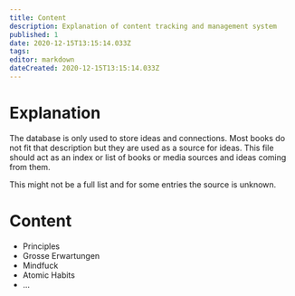 ```yaml
---
title: Content
description: Explanation of content tracking and management system
published: 1
date: 2020-12-15T13:15:14.033Z
tags: 
editor: markdown
dateCreated: 2020-12-15T13:15:14.033Z
---
```


# Explanation
The database is only used to store ideas and connections. Most books do not fit that description but they are used as a source for ideas. This file should act as an index or list of books or media sources and ideas coming from them.

This might not be a full list and for some entries the source is unknown.
# Content
- Principles
- Grosse Erwartungen
- Mindfuck
- Atomic Habits
- ...